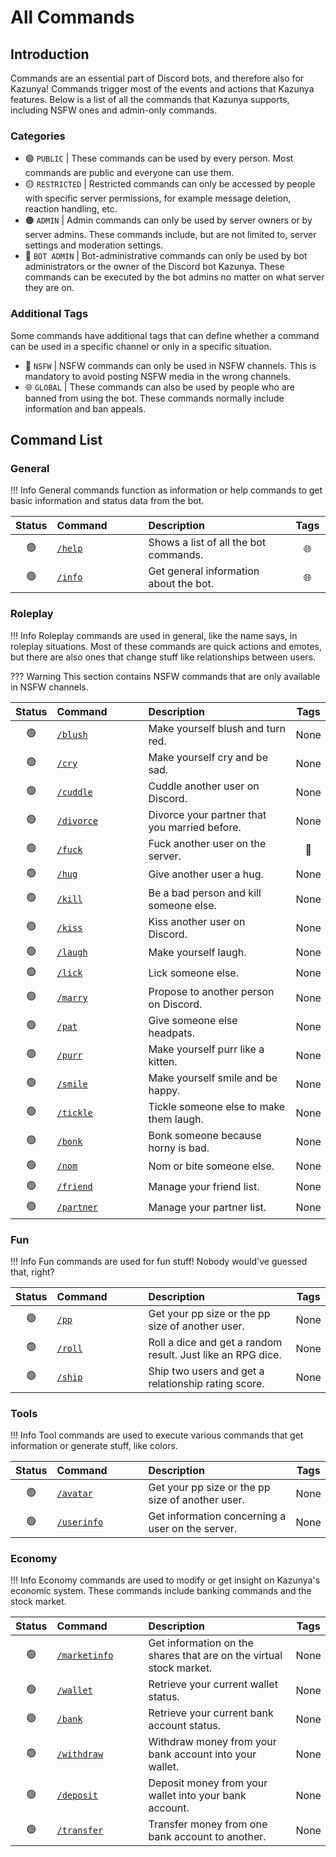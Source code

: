 # All Commands

## **Introduction**

Commands are an essential part of Discord bots, and therefore also for Kazunya! Commands trigger most of the events and actions that Kazunya features. Below is a list of all the commands that Kazunya supports, including NSFW ones and admin-only commands.

### **Categories**

- 🟢 `PUBLIC` | These commands can be used by every person. Most commands are public and everyone can use them.
- 🟡 `RESTRICTED` | Restricted commands can only be accessed by people with specific server permissions, for example message deletion, reaction handling, etc.
- 🟠 `ADMIN` | Admin commands can only be used by server owners or by server admins. These commands include, but are not limited to, server settings and moderation settings.
- 🔴 `BOT ADMIN` | Bot-administrative commands can only be used by bot administrators or the owner of the Discord bot Kazunya. These commands can be executed by the bot admins no matter on what server they are on.

### **Additional Tags**

Some commands have additional tags that can define whether a command can be used in a specific channel or only in a specific situation.

- 🔞 `NSFW` | NSFW commands can only be used in NSFW channels. This is mandatory to avoid posting NSFW media in the wrong channels.
- 🌐 `GLOBAL` | These commands can also be used by people who are banned from using the bot. These commands normally include information and ban appeals.

## **Command List**

### **General**

!!! Info
    General commands function as information or help commands to get basic information and status data from the bot.

| Status | <div style="width:130px">Command</div> | <div style="width: 220px">Description</div> | Tags | Version
|:-:|:-|:-|:-:|:-:
| 🟢 | <a href="/commands/roleplay/help/">`/help`</a> | Shows a list of all the bot commands. | 🌐 | `v1.0.0`
| 🟢 | <a href="/commands/roleplay/info/">`/info`</a> | Get general information about the bot. | 🌐 | `v1.0.0`

### **Roleplay**

!!! Info
    Roleplay commands are used in general, like the name says, in roleplay situations. Most of these commands are quick actions and emotes, but there are also ones that change stuff like relationships between users.

??? Warning
    This section contains NSFW commands that are only available in NSFW channels.

| Status | <div style="width:130px">Command</div> | <div style="width: 220px">Description</div> | Tags | Version
|:-:|:-|:-|:-:|:-:
| 🟢 | <a href="/commands/roleplay/blush/">`/blush`</a> | Make yourself blush and turn red. | None | `v1.0.0`
| 🟢 | <a href="/commands/roleplay/cry/">`/cry`</a> | Make yourself cry and be sad. | None | `v1.0.0`
| 🟢 | <a href="/commands/roleplay/cuddle/">`/cuddle`</a> | Cuddle another user on Discord. | None | `v1.0.0`
| 🟢 | <a href="/commands/roleplay/divorce/">`/divorce`</a> | Divorce your partner that you married before. | None | `v1.0.0`
| 🟢 | <a href="/commands/roleplay/fuck/">`/fuck`</a> | Fuck another user on the server. | 🔞 | `v1.0.0`
| 🟢 | <a href="/commands/roleplay/hug/">`/hug`</a> | Give another user a hug. | None | `v1.0.0`
| 🟢 | <a href="/commands/roleplay/kill/">`/kill`</a> | Be a bad person and kill someone else. | None | `v1.0.0`
| 🟢 | <a href="/commands/roleplay/kiss/">`/kiss`</a> | Kiss another user on Discord. | None | `v1.0.0`
| 🟢 | <a href="/commands/roleplay/laugh/">`/laugh`</a> | Make yourself laugh. | None | `v1.0.0`
| 🟢 | <a href="/commands/roleplay/lick/">`/lick`</a> | Lick someone else. | None | `v1.0.0`
| 🟢 | <a href="/commands/roleplay/marry/">`/marry`</a> | Propose to another person on Discord. | None | `v1.0.0`
| 🟢 | <a href="/commands/roleplay/pat/">`/pat`</a> | Give someone else headpats. | None | `v1.0.0`
| 🟢 | <a href="/commands/roleplay/purr/">`/purr`</a> | Make yourself purr like a kitten. | None | `v1.0.0`
| 🟢 | <a href="/commands/roleplay/smile/">`/smile`</a> | Make yourself smile and be happy. | None | `v1.0.0`
| 🟢 | <a href="/commands/roleplay/tickle/">`/tickle`</a> | Tickle someone else to make them laugh. | None | `v1.0.0`
| 🟢 | <a href="/commands/roleplay/bonk/">`/bonk`</a> | Bonk someone because horny is bad. | None | `v1.1.0`
| 🟢 | <a href="/commands/roleplay/nom/">`/nom`</a> | Nom or bite someone else. | None | `v1.2.0`
| 🟢 | <a href="/commands/roleplay/friend/">`/friend`</a> | Manage your friend list. | None | `v1.2.0`
| 🟢 | <a href="/commands/roleplay/friend/">`/partner`</a> | Manage your partner list. | None | `v1.2.0`

### **Fun**

!!! Info
    Fun commands are used for fun stuff! Nobody would've guessed that, right?

| Status | <div style="width:130px">Command</div> | <div style="width: 220px">Description</div> | Tags | Version
|:-:|:-|:-|:-:|:-:
| 🟢 | <a href="/commands/fun/pp/">`/pp`</a> | Get your pp size or the pp size of another user. | None | `v1.0.0`
| 🟢 | <a href="/commands/fun/roll/">`/roll`</a> | Roll a dice and get a random result. Just like an RPG dice. | None | `v1.0.0`
| 🟢 | <a href="/commands/fun/ship/">`/ship`</a> | Ship two users and get a relationship rating score. | None | `v1.0.0`

### **Tools**

!!! Info
    Tool commands are used to execute various commands that get information or generate stuff, like colors.

| Status | <div style="width:130px">Command</div> | <div style="width: 220px">Description</div> | Tags | Version
|:-:|:-|:-|:-:|:-:
| 🟢 | <a href="/commands/tools/avatar/">`/avatar`</a> | Get your pp size or the pp size of another user. | None | `v1.0.0`
| 🟢 | <a href="/commands/tools/userinfo/">`/userinfo`</a> | Get information concerning a user on the server. | None | `v1.0.0`

### **Economy**

!!! Info
    Economy commands are used to modify or get insight on Kazunya's economic system. These commands include banking commands and the stock market.

| Status | <div style="width:130px">Command</div> | <div style="width: 220px">Description</div> | Tags | Version
|:-:|:-|:-|:-:|:-:
| 🟢 | <a href="/commands/economy/marketinfo/">`/marketinfo`</a> | Get information on the shares that are on the virtual stock market. | None | `v1.0.0`
| 🟢 | <a href="/commands/economy/wallet/">`/wallet`</a> | Retrieve your current wallet status. | None | `v1.1.0`
| 🟢 | <a href="/commands/economy/bank/">`/bank`</a> | Retrieve your current bank account status. | None | `v1.1.0`
| 🟢 | <a href="/commands/economy/withdraw/">`/withdraw`</a> | Withdraw money from your bank account into your wallet. | None | `v1.1.0`
| 🟢 | <a href="/commands/economy/deposit/">`/deposit`</a> | Deposit money from your wallet into your bank account. | None | `v1.1.0`
| 🟢 | <a href="/commands/economy/transfer/">`/transfer`</a> | Transfer money from one bank account to another. | None | `v1.1.0`